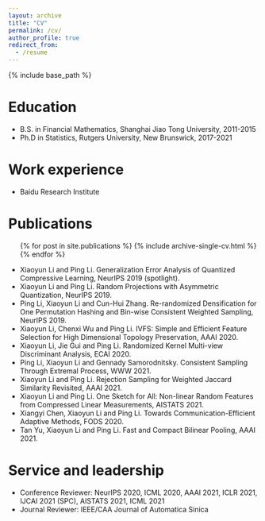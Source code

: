 ```yaml
---
layout: archive
title: "CV"
permalink: /cv/
author_profile: true
redirect_from:
  - /resume
---
```


{% include base_path %}

Education
======
* B.S. in Financial Mathematics, Shanghai Jiao Tong University, 2011-2015
* Ph.D in Statistics, Rutgers University, New Brunswick, 2017-2021

Work experience
======
* Baidu Research Institute

  
Publications
======
  <ul>{% for post in site.publications %}
    {% include archive-single-cv.html %}
  {% endfor %}</ul>

* Xiaoyun Li and Ping Li. Generalization Error Analysis of Quantized Compressive Learning, NeurIPS 2019 (spotlight).
* Xiaoyun Li and Ping Li. Random Projections with Asymmetric Quantization, NeurIPS 2019.
* Ping Li, Xiaoyun Li and Cun-Hui Zhang. Re-randomized Densification for One Permutation Hashing and Bin-wise Consistent Weighted Sampling, NeurIPS 2019.
* Xiaoyun Li, Chenxi Wu and Ping Li. IVFS: Simple and Efficient Feature Selection for High Dimensional Topology Preservation, AAAI 2020.
* Xiaoyun Li, Jie Gui and Ping Li. Randomized Kernel Multi-view Discriminant Analysis, ECAI 2020.
* Ping Li, Xiaoyun Li and Gennady Samorodnitsky. Consistent Sampling Through Extremal Process, WWW 2021.
* Xiaoyun Li and Ping Li. Rejection Sampling for Weighted Jaccard Similarity Revisited, AAAI 2021.
* Xiaoyun Li and Ping Li. One Sketch for All: Non-linear Random Features from Compressed Linear Measurements, AISTATS 2021.
* Xiangyi Chen, Xiaoyun Li and Ping Li. Towards Communication-Efficient Adaptive Methods, FODS 2020.
* Tan Yu, Xiaoyun Li and Ping Li. Fast and Compact Bilinear Pooling, AAAI 2021.


Service and leadership
======
* Conference Reviewer: NeurIPS 2020, ICML 2020, AAAI 2021, ICLR 2021, IJCAI 2021 (SPC), AISTATS 2021, ICML 2021
* Journal Reviewer: IEEE/CAA Journal of Automatica Sinica
